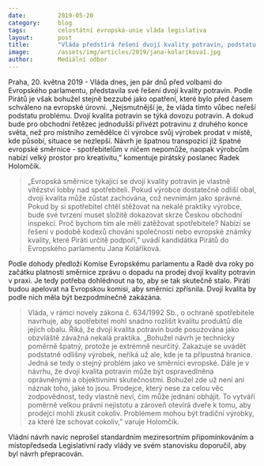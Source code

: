 ```yaml
---
date:         2019-05-20
category:     blog
tags:         celostátní evropská-unie vláda legislativa
layout:       post
title:        "Vláda předstírá řešení dvojí kvality potravin, podstatu problému ale přehlíží"
image:        /assets/img/articles/2019/jana-kolarikova1.jpg
author:       Mediální odbor
---
```



Praha, 20. května 2019 - Vláda dnes, jen pár dnů před volbami do Evropského parlamentu, představila své řešení dvojí kvality potravin. Podle Pirátů je však bohužel stejně bezzubé jako opatření, které bylo před časem schváleno na evropské úrovni. „Nejsmutnější je, že vláda tímto vůbec neřeší podstatu problému. Dvojí kvalita potravin se týká dovozu potravin. A dokud bude pro obchodní řetězec jednodušší přivézt potravinu z druhého konce světa, než pro místního zemědělce či výrobce svůj výrobek prodat v místě, kde působí, situace se nezlepší. Návrh je špatnou transpozicí již špatné evropské směrnice - spotřebitelům v ničem nepomůže, naopak výrobcům nabízí velký prostor pro kreativitu,” komentuje pirátský poslanec Radek Holomčík.

> „Evropská směrnice týkající se dvojí kvality potravin je vlastně vítězství lobby nad spotřebiteli. Pokud výrobce dostatečně odliší obal, dvojí kvalita může zůstat zachována, což nevnímám jako správné. Pokud by si spotřebitel chtěl stěžovat na nekalé praktiky výrobce, bude své tvrzení muset složitě dokazovat skrze Českou obchodní inspekci. Proč bychom tím ale měli zatěžovat spotřebitele? Nabízí se řešení v podobě kodexů chování společností nebo evropské známky kvality, které Piráti určitě podpoří,” uvádí kandidátka Pirátů do Evropského parlamentu Jana Koláříková. 

Podle dohody předloží Komise Evropskému parlamentu a Radě dva roky po začátku platnosti směrnice zprávu o dopadu na prodej dvojí kvality potravin v praxi. Je tedy potřeba dohlédnout na to, aby se tak skutečně stalo. Piráti budou apelovat na Evropskou komisi, aby směrnici zpřísnila. Dvojí kvalita by podle nich měla být bezpodmínečně zakázána.

> Vláda, v rámci novely zákona č. 634/1992 Sb., o ochraně spotřebitele navrhuje, aby spotřebitel mohl snadno rozlišit kvalitu produktů dle jejich obalu. Říká, že dvojí kvalita potravin bude posuzována jako obzvláště závažná nekalá praktika. „Bohužel návrh je technicky poměrně špatný, protože je extrémně neurčitý. Zakazuje se uvádět podstatně odlišný výrobek, neříká už ale, kde je ta přípustná hranice. Jedná se tedy o stejný problém jako ve směrnici evropské. Dále je v návrhu, že dvojí kvalita potravin může být ospravedlněna oprávněnými a objektivními skutečnostmi. Bohužel zde už není ani náznak toho, jaké to jsou. Prodejce, který nese za celou věc zodpovědnost, tedy vlastně neví, čím může jednání obhájit. To vytváří poměrně velkou právní nejistotu a zároveň otevírá dveře k tomu, aby prodejci mohli zkusit cokoliv. Problémem mohou být tradiční výrobky, za které lze schovat cokoliv,” varuje Holomčík.

Vládní návrh navíc neprošel standardním meziresortním připomínkováním a místopředseda Legislativní rady vlády ve svém stanovisku doporučil, aby byl návrh přepracován.
